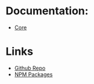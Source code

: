 # Documentation:
  - [Core](/core)

# Links
  - [Github Repo](https://github.com/bclehmann/phoebus)
  - [NPM Packages](https://www.npmjs.com/org/phoebusjs)

